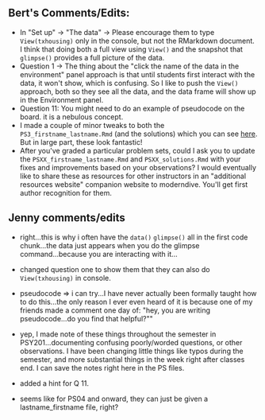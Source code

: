 ## Bert's Comments/Edits:

* In "Set up" -> "The data" -> Please encourage them to type `View(txhousing)` only in the console, but not the RMarkdown document. I think that doing both a full view using `View()` and the snapshot that `glimpse()` provides a full picture of the data. 
* Question 1 -> The thing about the "click the name of the data in the environment" panel approach is that until students first interact with the data, it won't show, which is confusing. So I like to push the `View()` approach, both so they see all the data, and the data frame will show up in the Environment panel.
* Question 11: You might need to do an example of pseudocode on the board. it is a nebulous concept. 
* I made a couple of minor tweaks to both the `PS3_firstname_lastname.Rmd` (and the solutions) which you can see [here](https://github.com/rudeboybert/moderndive_labs/pull/3/files?utf8=%E2%9C%93&diff=split&w=1). But in large part, these look fantastic!
* After you've graded a particular problem sets, could I ask you to update the `PSXX_firstname_lastname.Rmd` and `PSXX_solutions.Rmd` with your fixes and improvements based on your observations? I would eventually like to share these as resources for other instructors in an "additional resources website" companion website to moderndive. You'll get first author recognition for them.

## Jenny comments/edits
* right...this is why i often have the `data()` `glimpse()` all in the first code chunk...the data just appears when you do the glimpse command...because you are interacting with it...

* changed question one to show them that they can also do `View(txhousing)` in console. 

* pseudocode => i can try...I have never actually been formally taught how to do this...the only reason I ever even heard of it is because one of my friends made a comment one day of: "hey, you are writing pseudocode...do you find that helpful?""


* yep, I made note of these things throughout the semester in PSY201...documenting confusing poorly/worded questions, or other observations. I have been changing little things like  typos during the semester, and more substantial things in the week right after classes end. I can save the notes right here in the PS files. 

* added a hint for Q 11. 

* seems like for PS04 and onward, they can just be given a lastname_firstname file, right?
